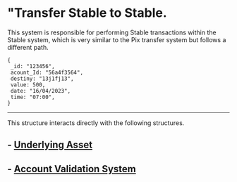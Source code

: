 # "Transfer Stable to Stable.

This system is responsible for performing Stable transactions within the Stable system, which is very similar to the Pix transfer system but follows a different path.

    {
     _id: "123456",
     acount_Id: "56a4f3564",
     destiny: "13j1fj13",
     value: 500,
     date: "16/04/2023",
     time: "07:00",
    }
____
This structure interacts directly with the following structures.

## - [Underlying Asset](./estruturas/underlying.md)


## - [Account Validation System](./estruturas/acc_valitadion.md)

